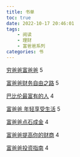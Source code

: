 ```yaml
---
title: 书单
toc: true
date: 2022-10-17 20:46:01
tags: 
    - 阅读
    - 理财
    - 富爸爸系列
categories: 书
---
```




[穷爸爸富爸爸]() 5

[富爸爸财务自由之路]() 5

[巴比伦最富有的人]() 4

[富爸爸 年轻享受生活]() 5

[富爸爸点石成金]() 4

[富爸爸提高你的财商]() 4

[富爸爸投资指南]() 4



